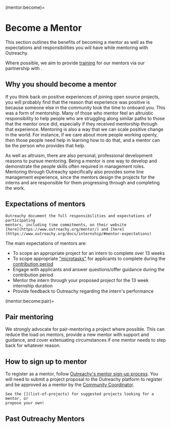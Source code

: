 (mentor:become)=

# Become a Mentor

This section outlines the benefits of becoming a mentor as well as the
expectations and responsibilities you will have while mentoring with Outreachy.

Where possible, we aim to provide [training](partners:ols:mentor-training) for
our mentors via our partnership with [](partners:ols).

## Why you should become a mentor

If you think back on positive experiences of joining open source projects, you
will probably find that the reason that experience was positive is because
someone else in the community took the time to onboard you. This was a form of
mentorship. Many of those who mentor feel an altruistic responsibility to help
people who are struggling along similar paths to those that the mentor once did,
especially if they received mentorship through that experience. Mentoring is also
a way that we can scale positive change in the world. For instance, if we care
about more people working openly, then those people need help in learning how to
do that, and a mentor can be the person who provides that help.

As well as altruism, there are also personal, professional development reasons
to pursue mentoring. Being a mentor is one way to develop and demonstrate the
people skills often required in management roles. Mentoring through Outreachy
specifically also provides some line management experience, since the mentors
design the projects for the interns and are responsible for them progressing
through and completing the work.

## Expectations of mentors

```{seealso}
Outreachy document the full responsibilities and expectations of participating
mentors, including time commitments, on their website
[here](https://www.outreachy.org/mentor/) and [here](https://www.outreachy.org/docs/internship/#mentor-expectations)
```

The main expectations of mentors are:

- To scope an appropriate project for an intern to complete over 13 weeks
- To scope appropriate ["microtasks"](microtasks) for applicants to complete
  during the [contribution period](contribution-period)
- Engage with applicants and answer questions/offer guidance during the
  contribution period
- Mentor the intern through your proposed project for the 13 week internship
  duration
- Provide feedback to Outreachy regarding the intern's performance

(mentor:become:pair)=

## Pair mentoring

We strongly advocate for pair-mentoring a project where possible. This can
reduce the load on mentors, provide a new mentor with support and guidance,
and cover extenuating circumstances if one mentor needs to step back for
whatever reason.

## How to sign up to mentor

To register as a mentor, follow
[Outreachy's mentor sign-up process](https://www.outreachy.org/docs/community/#mentor-sign-up-process). You will need to submit a project proposal to the
Outreachy platform to register and be approved as a mentor by the
[Community Coordinator](comm-coord).

```{seealso}
See the [](list-of-projects) for suggested projects looking for a mentor, or
propose your own!
```

## Past Outreachy Mentors

```{include} ../tmp/mentors.txt

```
